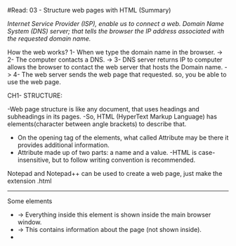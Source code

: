 #Read: 03 - Structure web pages with HTML (Summary)


*Internet Service Provider (ISP), enable us to connect a web.*
*Domain Name System (DNS) server; that tells the browser the IP address associated with the requested domain name.*

How the web works?
1- When we type the domain name in the browser. ->
2- The computer contacts a DNS. ->
3- DNS server returns IP to computer allows the browser to contact the web server that hosts the Domain name. ->
4- The web server sends the web page that requested.
so, you be able to use the web page.

CH1- STRUCTURE:

-Web page structure is like any document, that uses headings and subheadings in its pages.
-So, HTML (HyperText Markup Language) has elements(character between angle brackets) to describe that.
- On the opening tag of the elements, what called Attribute may be there it provides additional information.
- Attribute made up of two parts: a name and a value.
-HTML is case-insensitive, but to follow writing convention is recommended.

Notepad and Notepad++ can be used to create a web page, just make the extension .html
_______
Some elements
- <body> -> Everything inside this element is shown inside the main browser window.
- <head> -> This contains information about the page (not shown inside).
- <title> ->" Either shown in the top of the browser, or on the tab for that page (on a browser uses tabs)."
___________________________
Ch 8- Extra markup:

- HTML has different versions.
- DOCTYPE tells a browser which version of HTML the page is using.
- for HTML5 <!DOCTYPE html>
- <!--for comments --> 
- id attribute: uniquely identify that element from other elements on the page.
- class attribute: a way to identify several elements.
- <div>: used to group a set of elements together in one block-level box.
- <span>: block-level and inline element like <div>, usually used with CSS.
- iframe (inline frame): like a little window can be used with GPS location and Video.
- src: specifies the URL.
- height/ width: controls size.
- <meta>: information about your web page.
___________________________
CH 17- HTML5 Layout:

- HTML5 introduces a new set of elements, allow dividing up the parts of a page:
- <header>  <footer>: for dividing up appearance.
- <nav>: to contain the major navigational blocks.
- section>: groups related content together.
- <figure>: mostly used to contain Images and Videos, also for other types.
__________________________
Ch 18 - Process & Design:
in website designing you should consider:
Target Audience, why people visit your website?, what are tasks can they achieve, and information they need?, and when they are likely to return?
after studying all considerations, you can organize the information into sections or pages.
so you can now create a diagram of pages (site map) and a wireframe sketch of the key information needed on page.

Visual hierarchy(like size, color, style and so on) is important, like you can highlight what you need audience notice.